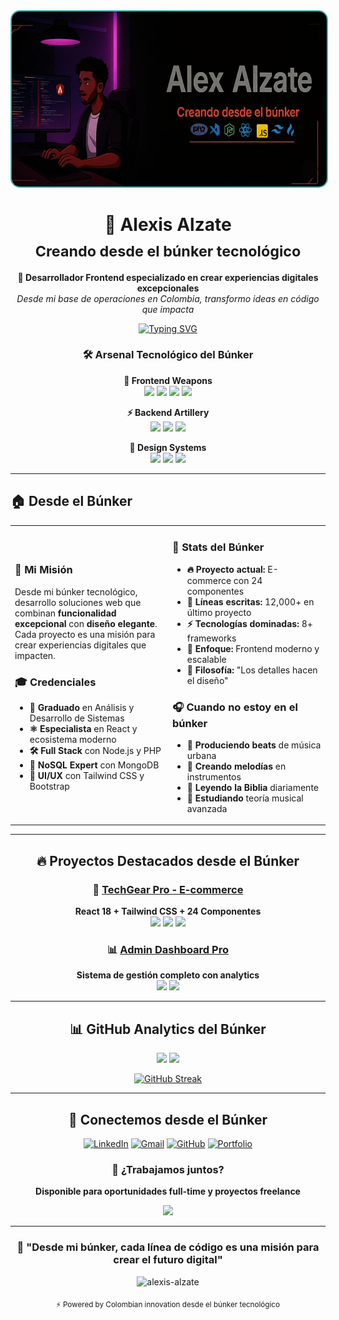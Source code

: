 <div align="center">
  <img src="./zaet.png" alt="Alexis Alzate - Desarrollador desde el Búnker" width="100%" height="280px" style="border-radius: 15px; border: 2px solid #38B2AC;" />
</div>

<h1 align="center">
  🤖 Alexis Alzate
  <br/>
  <sub>Creando desde el búnker tecnológico</sub>
</h1>

<p align="center">
  <strong>🚀 Desarrollador Frontend especializado en crear experiencias digitales excepcionales</strong>
  <br/>
  <em>Desde mi base de operaciones en Colombia, transformo ideas en código que impacta</em>
</p>

<div align="center">
  
  [![Typing SVG](https://readme-typing-svg.herokuapp.com?font=Fira+Code&size=18&duration=3000&pause=1000&color=38B2AC&center=true&vCenter=true&width=600&lines=💻+Arquitecto+de+soluciones+React;🎨+Especialista+en+Tailwind+CSS;🛠️+12%2C000%2B+líneas+de+código+escritas;🚀+24+componentes+en+mi+último+proyecto;⚡+Siempre+explorando+nuevas+tecnologías)](https://git.io/typing-svg)
  
</div>

<div align="center">
  
  ### 🛠️ Arsenal Tecnológico del Búnker
  
  **🎯 Frontend Weapons**
  <br/>
  <img src="https://img.shields.io/badge/React-61DAFB?style=for-the-badge&logo=react&logoColor=black" />
  <img src="https://img.shields.io/badge/JavaScript-F7DF1E?style=for-the-badge&logo=javascript&logoColor=black" />
  <img src="https://img.shields.io/badge/TailwindCSS-38B2AC?style=for-the-badge&logo=tailwindcss&logoColor=white" />
  <img src="https://img.shields.io/badge/Vite-646CFF?style=for-the-badge&logo=vite&logoColor=white" />
  
  **⚡ Backend Artillery** 
  <br/>
  <img src="https://img.shields.io/badge/Node.js-339933?style=for-the-badge&logo=nodedotjs&logoColor=white" />
  <img src="https://img.shields.io/badge/PHP-777BB4?style=for-the-badge&logo=php&logoColor=white" />
  <img src="https://img.shields.io/badge/MongoDB-47A248?style=for-the-badge&logo=mongodb&logoColor=white" />
  
  **🎨 Design Systems**
  <br/>
  <img src="https://img.shields.io/badge/HTML5-E34F26?style=for-the-badge&logo=html5&logoColor=white" />
  <img src="https://img.shields.io/badge/CSS3-1572B6?style=for-the-badge&logo=css3&logoColor=white" />
  <img src="https://img.shields.io/badge/Bootstrap-7952B3?style=for-the-badge&logo=bootstrap&logoColor=white" />
  
</div>

---

## 🏠 Desde el Búnker

<table>
<tr>
<td width="50%">

### 🎯 Mi Misión
Desde mi búnker tecnológico, desarrollo soluciones web que combinan **funcionalidad excepcional** con **diseño elegante**. Cada proyecto es una misión para crear experiencias digitales que impacten.

### 🎓 Credenciales
- **📜 Graduado** en Análisis y Desarrollo de Sistemas  
- **⚛️ Especialista** en React y ecosistema moderno
- **🛠️ Full Stack** con Node.js y PHP
- **💾 NoSQL Expert** con MongoDB
- **🎨 UI/UX** con Tailwind CSS y Bootstrap

</td>
<td width="50%">

### 🚀 Stats del Búnker
- **🔥 Proyecto actual:** E-commerce con 24 componentes
- **📝 Líneas escritas:** 12,000+ en último proyecto  
- **⚡ Tecnologías dominadas:** 8+ frameworks
- **🎯 Enfoque:** Frontend moderno y escalable
- **🌟 Filosofía:** "Los detalles hacen el diseño"

### 🎧 Cuando no estoy en el búnker
- **🎼 Produciendo beats** de música urbana
- **🎹 Creando melodías** en instrumentos  
- **📖 Leyendo la Biblia** diariamente
- **🧠 Estudiando** teoría musical avanzada

</td>
</tr>
</table>

---

<div align="center">
  
  ## 🔥 Proyectos Destacados desde el Búnker
  
  ### 🛒 [TechGear Pro - E-commerce](https://github.com/alexis-alzate/techgear-pro)
  **React 18 + Tailwind CSS + 24 Componentes**
  <br/>
  <img src="https://img.shields.io/badge/Status-Production_Ready-success?style=for-the-badge" />
  <img src="https://img.shields.io/badge/Lines-12K+-4CAF50?style=for-the-badge" />
  <img src="https://img.shields.io/badge/Components-24-FF6B6B?style=for-the-badge" />
  
  ### 📊 [Admin Dashboard Pro](https://github.com/alexis-alzate/dashboard-react)
  **Sistema de gestión completo con analytics**
  <br/>
  <img src="https://img.shields.io/badge/Live_Demo-Available-blue?style=for-the-badge" />
  <img src="https://img.shields.io/badge/Dark_Mode-Supported-purple?style=for-the-badge" />
  
</div>

---

<div align="center">
  
  ## 📊 GitHub Analytics del Búnker
  
  <img height="180em" src="https://github-readme-stats.vercel.app/api?username=alexis-alzate&show_icons=true&theme=tokyonight&include_all_commits=true&count_private=true"/>
  <img height="180em" src="https://github-readme-stats.vercel.app/api/top-langs/?username=alexis-alzate&layout=compact&langs_count=8&theme=tokyonight"/>
  
  <br/>
  
  [![GitHub Streak](https://streak-stats.demolab.com/?user=alexis-alzate&theme=tokyonight)](https://git.io/streak-stats)
  
</div>

---

<div align="center">
  
  ## 🤝 Conectemos desde el Búnker
  
  [![LinkedIn](https://img.shields.io/badge/LinkedIn-0077B5?style=for-the-badge&logo=linkedin&logoColor=white)](https://www.linkedin.com/in/alexis-alzate)
  [![Gmail](https://img.shields.io/badge/Gmail-D14836?style=for-the-badge&logo=gmail&logoColor=white)](mailto:alzatezaeta@gmail.com)
  [![GitHub](https://img.shields.io/badge/GitHub-100000?style=for-the-badge&logo=github&logoColor=white)](https://github.com/alexis-alzate)
  [![Portfolio](https://img.shields.io/badge/Portfolio-FF5722?style=for-the-badge&logo=google-chrome&logoColor=white)](https://alexis-alzate.dev)
  
  ### 💼 ¿Trabajamos juntos?
  **Disponible para oportunidades full-time y proyectos freelance**
  
  <a href="mailto:alzatezaeta@gmail.com">
    <img src="https://img.shields.io/badge/📧_Escribeme-Disponible_Inmediatamente-brightgreen?style=for-the-badge" />
  </a>
  
</div>

---

<div align="center">
  
  ### 🌟 "Desde mi búnker, cada línea de código es una misión para crear el futuro digital"
  
  <img src="https://komarev.com/ghpvc/?username=alexis-alzate&label=Visitantes%20del%20búnker&color=0e75b6&style=for-the-badge" alt="alexis-alzate" />
  
  <sub>⚡ Powered by Colombian innovation desde el búnker tecnológico</sub>
  
</div>
